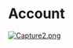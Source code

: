 # Account

[![Capture2.png](https://s15.postimg.org/cnh84briz/Capture2.png)](https://postimg.org/image/g735u4u8n/)
